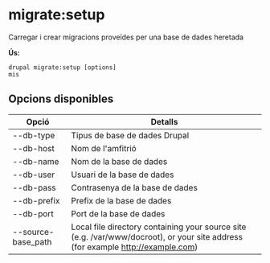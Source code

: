 # migrate:setup
Carregar i crear migracions proveïdes per una base de dades heretada

**Ús:**
```
drupal migrate:setup [options]
mis
```

## Opcions disponibles
Opció | Detalls
-------|-------------
--db-type | Tipus de base de dades Drupal
--db-host | Nom de l'amfitrió
--db-name | Nom de la base de dades
--db-user | Usuari de la base de dades
--db-pass | Contrasenya de la base de dades
--db-prefix | Prefix de la base de dades
--db-port | Port de la base de dades
--source-base_path | Local file directory containing your source site (e.g. /var/www/docroot), or your site address (for example http://example.com)
